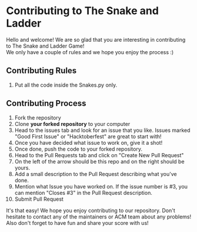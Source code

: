 # Contributing to The Snake and Ladder
Hello and welcome! We are so glad that you are interesting in contributing to The Snake and Ladder Game!  
We only have a couple of rules and we hope you enjoy the process :)  

## Contributing Rules
1. Put all the code inside the Snakes.py only.

## Contributing Process
1. Fork the repository
2. Clone **your forked repository** to your computer
3. Head to the issues tab and look for an issue that you like. Issues marked "Good First Issue" or "Hacktoberfest" are great to start with!
4. Once you have decided what issue to work on, give it a shot!
5. Once done, push the code to your forked repository.
6. Head to the Pull Requests tab and click on "Create New Pull Request"
7. On the left of the arrow should be this repo and on the right should be yours.
8. Add a small description to the Pull Request describing what you've done.
9. Mention what Issue you have worked on. If the issue number is #3, you can mention "Closes #3" in the Pull Request description.
10. Submit Pull Request

It's that easy! We hope you enjoy contributing to our repository. Don't hesitate to contact any of the maintainers or ACM team about any problems!
Also don't forget to have fun and share your score with us!
